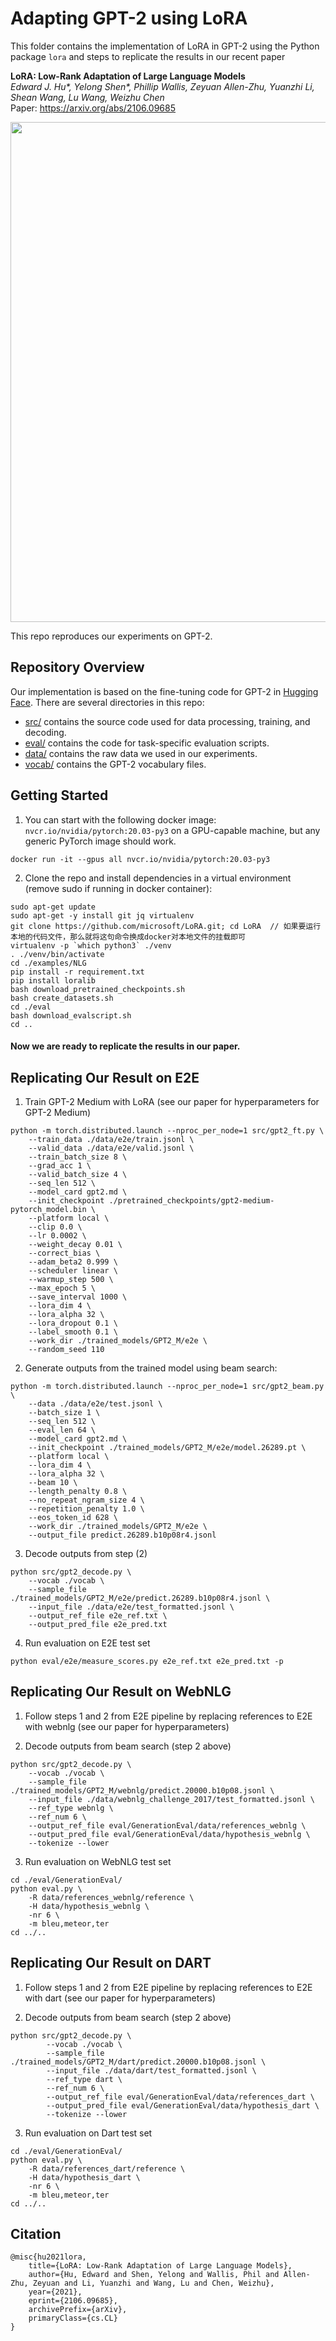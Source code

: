 # Adapting GPT-2 using LoRA

This folder contains the implementation of LoRA in GPT-2 using the Python package `lora` and steps to replicate the results in our recent paper

**LoRA: Low-Rank Adaptation of Large Language Models** <br>
*Edward J. Hu\*, Yelong Shen\*, Phillip Wallis, Zeyuan Allen-Zhu, Yuanzhi Li, Shean Wang, Lu Wang, Weizhu Chen* <br>
Paper: https://arxiv.org/abs/2106.09685 <br>

<p>
<img src="figures/LoRA_GPT2.PNG" width="800" >
</p>

This repo reproduces our experiments on GPT-2.

## Repository Overview

Our implementation is based on the fine-tuning code for GPT-2 in [Hugging Face](https://huggingface.co/).
There are several directories in this repo:
* [src/](src) contains the source code used for data processing, training, and decoding.
* [eval/](eval) contains the code for task-specific evaluation scripts.
* [data/](data) contains the raw data we used in our experiments.
* [vocab/](vocab) contains the GPT-2 vocabulary files.

## Getting Started

 1. You can start with the following docker image: `nvcr.io/nvidia/pytorch:20.03-py3` on a GPU-capable machine, but any generic PyTorch image should work.
 ```
 docker run -it --gpus all nvcr.io/nvidia/pytorch:20.03-py3
 ```

 2. Clone the repo and install dependencies in a virtual environment (remove sudo if running in docker container):
 ```
 sudo apt-get update
 sudo apt-get -y install git jq virtualenv
 git clone https://github.com/microsoft/LoRA.git; cd LoRA  // 如果要运行本地的代码文件，那么就将这句命令换成docker对本地文件的挂载即可
 virtualenv -p `which python3` ./venv
 . ./venv/bin/activate
 cd ./examples/NLG
 pip install -r requirement.txt
 pip install loralib
 bash download_pretrained_checkpoints.sh
 bash create_datasets.sh
 cd ./eval
 bash download_evalscript.sh
 cd ..
 ```

#### Now we are ready to replicate the results in our paper.

## Replicating Our Result on E2E

1. Train GPT-2 Medium with LoRA (see our paper for hyperparameters for GPT-2 Medium)
```
python -m torch.distributed.launch --nproc_per_node=1 src/gpt2_ft.py \
    --train_data ./data/e2e/train.jsonl \
    --valid_data ./data/e2e/valid.jsonl \
    --train_batch_size 8 \
    --grad_acc 1 \
    --valid_batch_size 4 \
    --seq_len 512 \
    --model_card gpt2.md \
    --init_checkpoint ./pretrained_checkpoints/gpt2-medium-pytorch_model.bin \
    --platform local \
    --clip 0.0 \
    --lr 0.0002 \
    --weight_decay 0.01 \
    --correct_bias \
    --adam_beta2 0.999 \
    --scheduler linear \
    --warmup_step 500 \
    --max_epoch 5 \
    --save_interval 1000 \
    --lora_dim 4 \
    --lora_alpha 32 \
    --lora_dropout 0.1 \
    --label_smooth 0.1 \
    --work_dir ./trained_models/GPT2_M/e2e \
    --random_seed 110
```

2. Generate outputs from the trained model using beam search:
```
python -m torch.distributed.launch --nproc_per_node=1 src/gpt2_beam.py \
    --data ./data/e2e/test.jsonl \
    --batch_size 1 \
    --seq_len 512 \
    --eval_len 64 \
    --model_card gpt2.md \
    --init_checkpoint ./trained_models/GPT2_M/e2e/model.26289.pt \
    --platform local \
    --lora_dim 4 \
    --lora_alpha 32 \
    --beam 10 \
    --length_penalty 0.8 \
    --no_repeat_ngram_size 4 \
    --repetition_penalty 1.0 \
    --eos_token_id 628 \
    --work_dir ./trained_models/GPT2_M/e2e \
    --output_file predict.26289.b10p08r4.jsonl
```

3. Decode outputs from step (2)
```
python src/gpt2_decode.py \
    --vocab ./vocab \
    --sample_file ./trained_models/GPT2_M/e2e/predict.26289.b10p08r4.jsonl \
    --input_file ./data/e2e/test_formatted.jsonl \
    --output_ref_file e2e_ref.txt \
    --output_pred_file e2e_pred.txt
```

4. Run evaluation on E2E test set

```
python eval/e2e/measure_scores.py e2e_ref.txt e2e_pred.txt -p
```

## Replicating Our Result on WebNLG

1. Follow steps 1 and 2 from E2E pipeline by replacing references to E2E with webnlg (see our paper for hyperparameters)

2. Decode outputs from beam search (step 2 above)
```
python src/gpt2_decode.py \
    --vocab ./vocab \
    --sample_file ./trained_models/GPT2_M/webnlg/predict.20000.b10p08.jsonl \
    --input_file ./data/webnlg_challenge_2017/test_formatted.jsonl \
    --ref_type webnlg \
    --ref_num 6 \
    --output_ref_file eval/GenerationEval/data/references_webnlg \
    --output_pred_file eval/GenerationEval/data/hypothesis_webnlg \
    --tokenize --lower
```

3. Run evaluation on WebNLG test set
```
cd ./eval/GenerationEval/
python eval.py \
    -R data/references_webnlg/reference \
    -H data/hypothesis_webnlg \
    -nr 6 \
    -m bleu,meteor,ter 
cd ../..
```

## Replicating Our Result on DART

1. Follow steps 1 and 2 from E2E pipeline by replacing references to E2E with dart (see our paper for hyperparameters)

2. Decode outputs from beam search (step 2 above)
```
python src/gpt2_decode.py \
        --vocab ./vocab \
        --sample_file ./trained_models/GPT2_M/dart/predict.20000.b10p08.jsonl \
        --input_file ./data/dart/test_formatted.jsonl \
        --ref_type dart \
        --ref_num 6 \
        --output_ref_file eval/GenerationEval/data/references_dart \
        --output_pred_file eval/GenerationEval/data/hypothesis_dart \
        --tokenize --lower
```

3. Run evaluation on Dart test set
```
cd ./eval/GenerationEval/
python eval.py \
    -R data/references_dart/reference \
    -H data/hypothesis_dart \
    -nr 6 \
    -m bleu,meteor,ter 
cd ../..
```

## Citation
```
@misc{hu2021lora,
    title={LoRA: Low-Rank Adaptation of Large Language Models},
    author={Hu, Edward and Shen, Yelong and Wallis, Phil and Allen-Zhu, Zeyuan and Li, Yuanzhi and Wang, Lu and Chen, Weizhu},
    year={2021},
    eprint={2106.09685},
    archivePrefix={arXiv},
    primaryClass={cs.CL}
}
```

